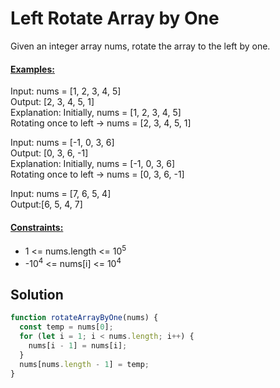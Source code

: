 # Left Rotate Array by One

Given an integer array nums, rotate the array to the left by one.  

#### <ins>Examples:</ins>

Input: nums = [1, 2, 3, 4, 5]  
Output: [2, 3, 4, 5, 1]  
Explanation: Initially, nums = [1, 2, 3, 4, 5]  
Rotating once to left -> nums = [2, 3, 4, 5, 1]  
  
Input: nums = [-1, 0, 3, 6]  
Output: [0, 3, 6, -1]  
Explanation: Initially, nums = [-1, 0, 3, 6]  
Rotating once to left -> nums = [0, 3, 6, -1]  
  
Input: nums = [7, 6, 5, 4]  
Output:[6, 5, 4, 7]  

#### <ins>Constraints:</ins>

- 1 <= nums.length <= 10<sup>5</sup>  
- -10<sup>4</sup> <= nums[i] <= 10<sup>4</sup>  

## Solution

```Javascript
function rotateArrayByOne(nums) {
  const temp = nums[0];
  for (let i = 1; i < nums.length; i++) {
    nums[i - 1] = nums[i];
  }
  nums[nums.length - 1] = temp;
}
```
